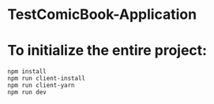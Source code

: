# TestComicBook-Application
# To initialize the entire project:
```console
npm install
npm run client-install
npm run client-yarn
npm run dev
```